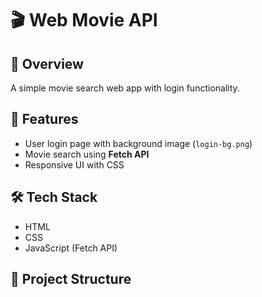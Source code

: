 # 🎬 Web Movie API

## 🚀 Overview
A simple movie search web app with login functionality.

## 🔑 Features
- User login page with background image (`login-bg.png`)
- Movie search using **Fetch API**
- Responsive UI with CSS

## 🛠️ Tech Stack
- HTML
- CSS
- JavaScript (Fetch API)

## 📂 Project Structure
